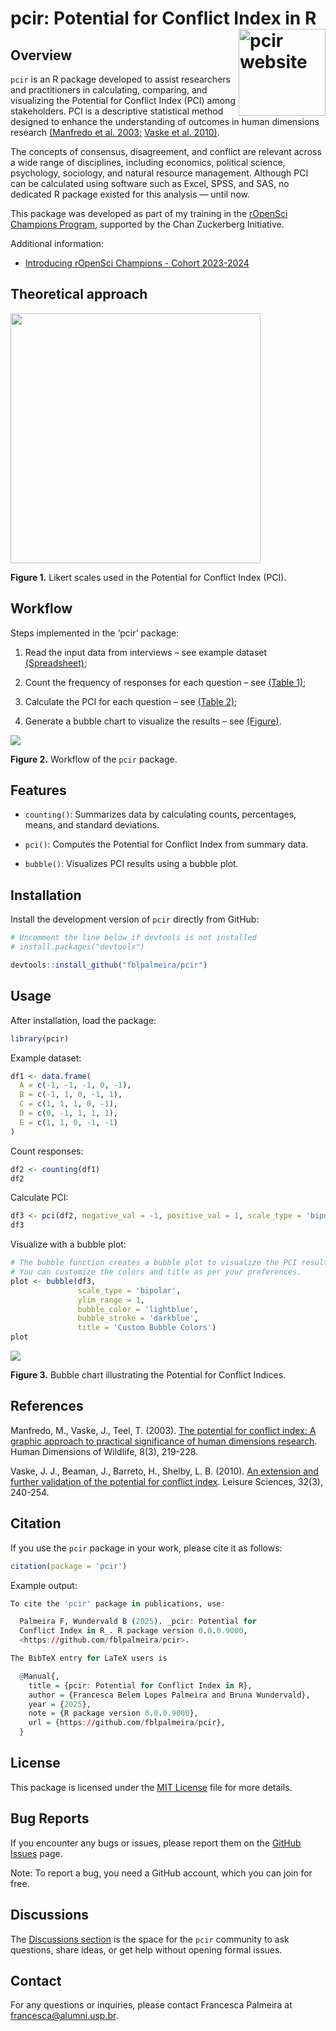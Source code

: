 
# pcir: Potential for Conflict Index in R <a href='https://fblpalmeira.github.io/pcir/'><img src='man/figures/pcir_logo.png' alt='pcir website' align='right' height='139'/></a>

## Overview

`pcir` is an R package developed to assist researchers and practitioners
in calculating, comparing, and visualizing the Potential for Conflict
Index (PCI) among stakeholders. PCI is a descriptive statistical method
designed to enhance the understanding of outcomes in human dimensions
research [(Manfredo et
al. 2003;](https://www.tandfonline.com/doi/abs/10.1080/10871200304310)
[Vaske et
al. 2010)](https://www.tandfonline.com/doi/abs/10.1080/01490401003712648).

The concepts of consensus, disagreement, and conflict are relevant
across a wide range of disciplines, including economics, political
science, psychology, sociology, and natural resource management.
Although PCI can be calculated using software such as Excel, SPSS, and
SAS, no dedicated R package existed for this analysis — until now.

This package was developed as part of my training in the [rOpenSci
Champions Program](https://ropensci.org/champions/), supported by the
Chan Zuckerberg Initiative.

Additional information:

- [Introducing rOpenSci Champions - Cohort
  2023-2024](https://ropensci.org/blog/2024/02/15/champions-program-champions-2024/)

## Theoretical approach

<img src='man/figures/likert_scales1.png'  align='center' height='400'/>

**Figure 1.** Likert scales used in the Potential for Conflict Index
(PCI).

## Workflow

Steps implemented in the ‘pcir’ package:

1.  Read the input data from interviews – see example dataset
    [(Spreadsheet)]();

2.  Count the frequency of responses for each question – see [(Table
    1)]();

3.  Calculate the PCI for each question – see [(Table 2)]();

4.  Generate a bubble chart to visualize the results – see [(Figure)]().

<img src='man/figures/diagrammer_pcir.png' align='center'>

**Figure 2.** Workflow of the `pcir` package.

## Features

- `counting()`: Summarizes data by calculating counts, percentages,
  means, and standard deviations.

- `pci()`: Computes the Potential for Conflict Index from summary data.

- `bubble()`: Visualizes PCI results using a bubble plot.

## Installation

Install the development version of `pcir` directly from GitHub:

``` r
# Uncomment the line below if devtools is not installed
# install.packages("devtools")

devtools::install_github("fblpalmeira/pcir")
```

## Usage

After installation, load the package:

``` r
library(pcir)
```

Example dataset:

``` r
df1 <- data.frame(
  A = c(-1, -1, -1, 0, -1),
  B = c(-1, 1, 0, -1, 1),
  C = c(1, 1, 1, 0, -1),
  D = c(0, -1, 1, 1, 1),
  E = c(1, 1, 0, -1, -1)
)
```

Count responses:

``` r
df2 <- counting(df1)
df2
```

Calculate PCI:

``` r
df3 <- pci(df2, negative_val = -1, positive_val = 1, scale_type = 'bipolar')
df3
```

Visualize with a bubble plot:

``` r
# The bubble function creates a bubble plot to visualize the PCI results.
# You can customize the colors and title as per your preferences.
plot <- bubble(df3,
               scale_type = 'bipolar',
               ylim_range = 1,
               bubble_color = 'lightblue',
               bubble_stroke = 'darkblue',
               title = 'Custom Bubble Colors')
plot
```

<img src='man/figures/output_pci.png'>

**Figure 3.** Bubble chart illustrating the Potential for Conflict
Indices.

## References

Manfredo, M., Vaske, J., Teel, T. (2003). [The potential for conflict
index: A graphic approach to practical significance of human dimensions
research](https://www.tandfonline.com/doi/abs/10.1080/10871200304310).
Human Dimensions of Wildlife, 8(3), 219-228.

Vaske, J. J., Beaman, J., Barreto, H., Shelby, L. B. (2010). [An
extension and further validation of the potential for conflict
index](https://www.tandfonline.com/doi/abs/10.1080/01490401003712648).
Leisure Sciences, 32(3), 240-254.

## Citation

If you use the `pcir` package in your work, please cite it as follows:

``` r
citation(package = 'pcir')
```

Example output:

``` r
To cite the 'pcir' package in publications, use:

  Palmeira F, Wundervald B (2025). _pcir: Potential for
  Conflict Index in R_. R package version 0.0.0.9000,
  <https://github.com/fblpalmeira/pcir>.

The BibTeX entry for LaTeX users is

  @Manual{,
    title = {pcir: Potential for Conflict Index in R},
    author = {Francesca Belem Lopes Palmeira and Bruna Wundervald},
    year = {2025},
    note = {R package version 0.0.0.9000},
    url = {https://github.com/fblpalmeira/pcir},
  }
```

## License

This package is licensed under the [MIT
License](https://github.com/fblpalmeira/pcir?tab=MIT-1-ov-file) file for
more details.

## Bug Reports

If you encounter any bugs or issues, please report them on the [GitHub
Issues](https://github.com/fblpalmeira/pcir/issues) page.

Note: To report a bug, you need a GitHub account, which you can join for
free.

## Discussions

The [Discussions
section](https://github.com/fblpalmeira/pcir/discussions) is the space
for the `pcir` community to ask questions, share ideas, or get help
without opening formal issues.

## Contact

For any questions or inquiries, please contact Francesca Palmeira at
<francesca@alumni.usp.br>.
